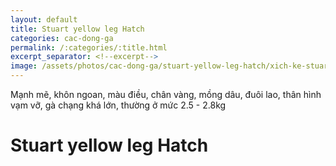 ```yaml
---
layout: default
title: Stuart yellow leg Hatch
categories: cac-dong-ga
permalink: /:categories/:title.html
excerpt_separator: <!--excerpt-->
image: /assets/photos/cac-dong-ga/stuart-yellow-leg-hatch/xich-ke-stuart-yellow-legged-hatch-02.jpg
---
```

Mạnh mẽ, khôn ngoan, màu điều, chân vàng, mồng dâu, đuôi lao, thân hình vạm vỡ, gà chạng khá lớn, thường ở mức 2.5 - 2.8kg
<!--excerpt-->
# Stuart yellow leg Hatch